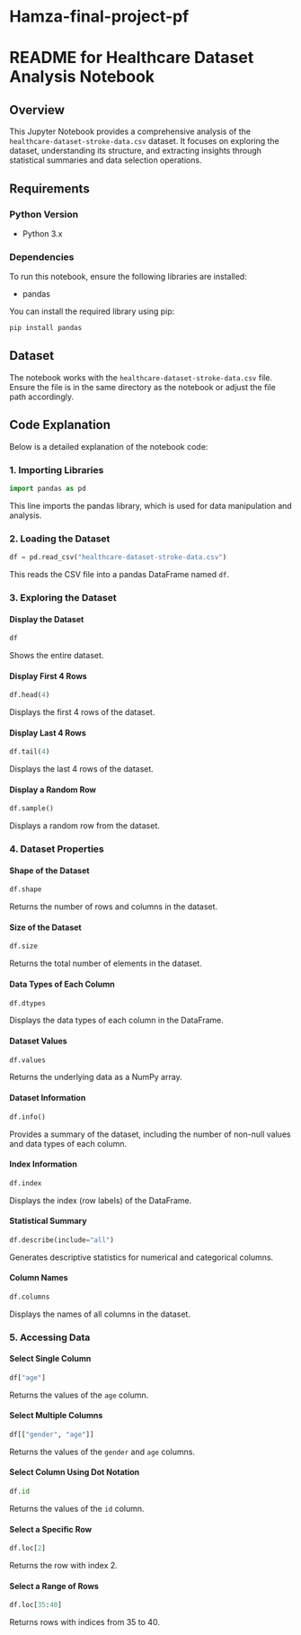 # Hamza-final-project-pf

# README for Healthcare Dataset Analysis Notebook

## Overview
This Jupyter Notebook provides a comprehensive analysis of the `healthcare-dataset-stroke-data.csv` dataset. It focuses on exploring the dataset, understanding its structure, and extracting insights through statistical summaries and data selection operations.

## Requirements

### Python Version
- Python 3.x

### Dependencies
To run this notebook, ensure the following libraries are installed:

- pandas

You can install the required library using pip:
```bash
pip install pandas
```

## Dataset
The notebook works with the `healthcare-dataset-stroke-data.csv` file. Ensure the file is in the same directory as the notebook or adjust the file path accordingly.

## Code Explanation
Below is a detailed explanation of the notebook code:

### 1. Importing Libraries
```python
import pandas as pd
```
This line imports the pandas library, which is used for data manipulation and analysis.

### 2. Loading the Dataset
```python
df = pd.read_csv("healthcare-dataset-stroke-data.csv")
```
This reads the CSV file into a pandas DataFrame named `df`.

### 3. Exploring the Dataset

#### Display the Dataset
```python
df
```
Shows the entire dataset.

#### Display First 4 Rows
```python
df.head(4)
```
Displays the first 4 rows of the dataset.

#### Display Last 4 Rows
```python
df.tail(4)
```
Displays the last 4 rows of the dataset.

#### Display a Random Row
```python
df.sample()
```
Displays a random row from the dataset.

### 4. Dataset Properties

#### Shape of the Dataset
```python
df.shape
```
Returns the number of rows and columns in the dataset.

#### Size of the Dataset
```python
df.size
```
Returns the total number of elements in the dataset.

#### Data Types of Each Column
```python
df.dtypes
```
Displays the data types of each column in the DataFrame.

#### Dataset Values
```python
df.values
```
Returns the underlying data as a NumPy array.

#### Dataset Information
```python
df.info()
```
Provides a summary of the dataset, including the number of non-null values and data types of each column.

#### Index Information
```python
df.index
```
Displays the index (row labels) of the DataFrame.

#### Statistical Summary
```python
df.describe(include="all")
```
Generates descriptive statistics for numerical and categorical columns.

#### Column Names
```python
df.columns
```
Displays the names of all columns in the dataset.

### 5. Accessing Data

#### Select Single Column
```python
df["age"]
```
Returns the values of the `age` column.

#### Select Multiple Columns
```python
df[["gender", "age"]]
```
Returns the values of the `gender` and `age` columns.

#### Select Column Using Dot Notation
```python
df.id
```
Returns the values of the `id` column.

#### Select a Specific Row
```python
df.loc[2]
```
Returns the row with index 2.

#### Select a Range of Rows
```python
df.loc[35:40]
```
Returns rows with indices from 35 to 40.



